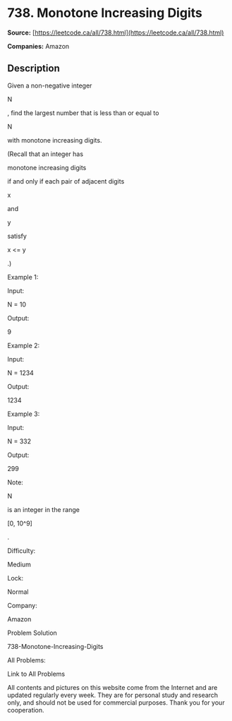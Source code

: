 # 738. Monotone Increasing Digits

**Source:** [https://leetcode.ca/all/738.html](https://leetcode.ca/all/738.html)

**Companies:** Amazon

## Description

Given a non-negative integer

N

, find the largest number that is less than or
        equal to

N

with monotone increasing digits.

(Recall that an integer has

monotone increasing digits

if and only if each pair of
        adjacent digits

x

and

y

satisfy

x <= y

.)

Example 1:

Input:

N = 10

Output:

9

Example 2:

Input:

N = 1234

Output:

1234

Example 3:

Input:

N = 332

Output:

299

Note:

N

is an integer in the range

[0, 10^9]

.

Difficulty:

Medium

Lock:

Normal

Company:

Amazon

Problem Solution

738-Monotone-Increasing-Digits

All Problems:

Link to All Problems

All contents and pictures on this website come from the Internet and are updated regularly every week. They are for personal study and research only, and should not be used for commercial purposes. Thank you for your cooperation.

